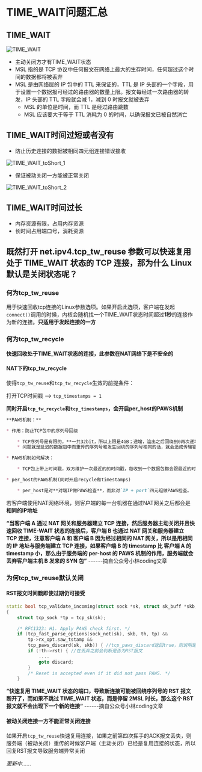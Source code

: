 # TIME_WAIT问题汇总

## TIME_WAIT
![TIME_WAIT](https://myblog-1308923350.cos.ap-guangzhou.myqcloud.com/img/TIME_WAIT.drawio.png)

* 主动关闭方才有TIME_WAIT状态
* MSL 指的是 TCP 协议中任何报文在网络上最大的生存时间，任何超过这个时间的数据都将被丢弃
* MSL 是由网络层的 IP 包中的 TTL 来保证的，TTL 是 IP 头部的一个字段，用于设置一个数据报可经过的路由器的数量上限。报文每经过一次路由器的转发，IP 头部的 TTL 字段就会减 1，减到 0 时报文就被丢弃
    * MSL 的单位是时间，而 TTL 是经过路由跳数
    * MSL 应该要大于等于 TTL 消耗为 0 的时间，以确保报文已被自然消亡


## TIME_WAIT时间过短或者没有
* 防止历史连接的数据被相同四元组连接错误接收

![TIME_WAIT_toShort_1](https://myblog-1308923350.cos.ap-guangzhou.myqcloud.com/img/TIME_WAIT_ToShort.drawio.png)

* 保证被动关闭一方能被正常关闭

![TIME_WAIT_toShort_2](https://myblog-1308923350.cos.ap-guangzhou.myqcloud.com/img/TIME_WAIT_ToShort_2.drawio.png)

## TIME_WAIT时间过长
* 内存资源有限，占用内存资源
* 长时间占用端口号，消耗资源

## 既然打开 net.ipv4.tcp_tw_reuse 参数可以快速复用处于 TIME_WAIT 状态的 TCP 连接，那为什么 Linux 默认是关闭状态呢？

### 何为tcp_tw_reuse
用于快速回收tcp连接的Linux参数选项。如果开启此选项，客户端在发起`connect()`调用的时候，内核会随机找一个TIME_WAIT状态时间超过**1秒**的连接作为新的连接。**只适用于发起连接的一方**

### 何为tcp_tw_recycle
**快速回收处于TIME_WAIT状态的连接，此参数在NAT网络下是不安全的**

#### NAT下的tcp_tw_recycle
使得`tcp_tw_reuse`和`tcp_tw_recycle`生效的前提条件：

打开TCP时间戳 --> `tcp_timestamps = 1`

**同时开启`tcp_tw_recycle`和`tcp_timestamps`，会开启per_host的PAWS机制**


```markdown title="PAWS"
**PAWS机制：**

* 作用：防止TCP包中的序列号回绕

    * TCP序列号是有限的，**一共32bit，所以上限是4GB；递增，溢出之后回绕到0再次递增...**
    * 问题就是延迟的数据包中而重传的序列号和发生回绕的序列号相同的话，就会造成传输错误

* PAWS机制如何解决：

    * TCP包上带上时间戳，双方维护一次最近的的时间戳，每收到一个数据包都会跟最近的时间戳作比较。**如果时间戳不是递增的则会丢弃这个数据包**

* per_host的PAWS机制(同时开启recycle和timestamps)

    * per_host是对**对端IP做PAWS检查**，而非对`IP + port`四元组做PAWS检查。
```


若客户端使用NAT网络环境，则客户端的每一台机器在通过NAT网关之后都会是**相同的IP地址**

**“当客户端 A 通过 NAT 网关和服务器建立 TCP 连接，然后服务器主动关闭并且快速回收 TIME-WAIT 状态的连接后，客户端 B 也通过 NAT 网关和服务器建立 TCP 连接，注意客户端 A  和 客户端 B 因为经过相同的 NAT 网关，所以是用相同的 IP 地址与服务端建立 TCP 连接，如果客户端 B 的 timestamp 比 客户端 A 的 timestamp 小，那么由于服务端的 per-host 的 PAWS 机制的作用，服务端就会丢弃客户端主机 B 发来的 SYN 包”** ------摘自公众号小林coding文章


### 为何tcp_tw_reuse默认关闭

#### RST报文时间戳即使过期仍可接受

```cpp title="验证接收到的 TCP 报文是否合格的函数"
static bool tcp_validate_incoming(struct sock *sk, struct sk_buff *skb, const struct tcphdr *th, int syn_inerr)
{
    struct tcp_sock *tp = tcp_sk(sk);

    /* RFC1323: H1. Apply PAWS check first. */
    if (tcp_fast_parse_options(sock_net(sk), skb, th, tp) &&
        tp->rx_opt.saw_tstamp &&
        tcp_paws_discard(sk, skb)) { //tcp_paws_discard返回true，则说明是历史报文
        if (!th->rst) { //在丢弃之前会判断是否为RST报文
            ....
            goto discard;
        }
        /* Reset is accepted even if it did not pass PAWS. */
    }
```

**“快速复用 TIME_WAIT 状态的端口，导致新连接可能被回绕序列号的 RST 报文断开了，而如果不跳过 TIME_WAIT 状态，而是停留 2MSL 时长，那么这个 RST 报文就不会出现下一个新的连接“** ------摘自公众号小林coding文章

#### 被动关闭连接一方不能正常关闭连接

如果开启`tcp_tw_reuse`快速复用连接，如果之前第四次挥手的ACK报文丢失，则服务端（被动关闭）重传的时候客户端（主动关闭）已经是复用连接的状态，所以回复RST报文导致服务端异常关闭





*更新中......*

